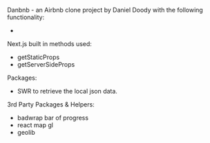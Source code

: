 Danbnb - an Airbnb clone project by Daniel Doody with the following functionality:

-

Next.js built in methods used:

- getStaticProps
- getServerSideProps

Packages:

- SWR to retrieve the local json data.

3rd Party Packages & Helpers:

- badwrap bar of progress
- react map gl
- geolib
